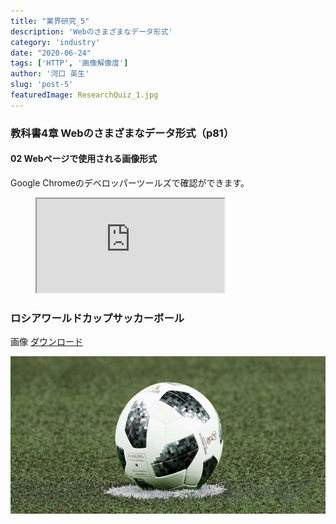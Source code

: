 ```yaml
---
title: "業界研究_5"
description: 'Webのさまざまなデータ形式'
category: 'industry'
date: "2020-06-24"
tags: ['HTTP', '画像解像度']
author: '河口 英生'
slug: 'post-5'
featuredImage: ResearchQuiz_1.jpg
---
```

<div class="post-section">
<h3 class="title is-5" >教科書4章 Webのさまざまなデータ形式（p81）</h3>
<h4 class="title is-6">02 Webページで使用される画像形式</h4>

Google Chromeのデベロッパーツールズで確認ができます。

<figure class="is-fullwidth slide">
  <iframe src="https://drive.google.com/file/d/1MSpyvRRfp-MNc7BVZKAYIELQf-1FjMWO/preview"></iframe>
</figure>
</div>

<div class="post-section">
<h3 class="title is-5">ロシアワールドカップサッカーボール</h3>

画像 [ダウンロード](https://drive.google.com/file/d/1kEZgK4f7132y6Y5YoXp5Dhy9_xuNGmFn/view?usp=sharing)  

![サッカーボール](../../images/football.jpg)
</div>